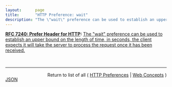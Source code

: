 ```yaml
---
layout:      page
title:       "HTTP Preference: wait"
description: "The \"wait\" preference can be used to establish an upper bound on the length of time, in seconds, the client expects it will take the server to process the request once it has been received."
---
```


**[RFC 7240: Prefer Header for HTTP](/specs/IETF/RFC/7240 "This specification defines an HTTP header field that can be used by a client to request that certain behaviors be employed by a server while processing a request."):** [The "wait" preference can be used to establish an upper bound on the length of time, in seconds, the client expects it will take the server to process the request once it has been received.](http://tools.ietf.org/html/rfc7240#section-4.3 "Read documentation for HTTP Preference &#34;wait&#34;")

<br/>
<hr/>

<p style="float : left"><a href="wait.json" title="JSON representing this particular Web Concept">JSON</a></p>
<p style="text-align: right">Return to list of all ( <a href="../http-preferences">HTTP Preferences</a> | <a href="../">Web Concepts</a> )</p>
